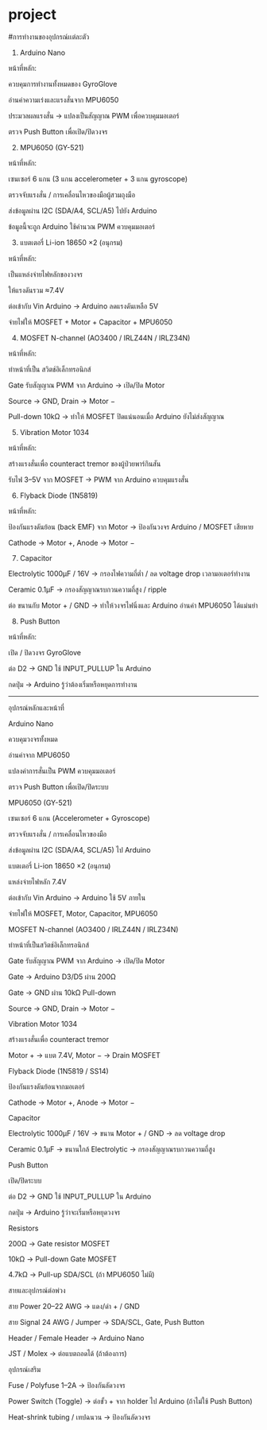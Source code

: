 # project
#การทำงานของอุปกรณ์เเต่ละตัว
1) Arduino Nano

หน้าที่หลัก:

ควบคุมการทำงานทั้งหมดของ GyroGlove

อ่านค่าความเร่งและแรงสั่นจาก MPU6050

ประมวลผลแรงสั่น → แปลงเป็นสัญญาณ PWM เพื่อควบคุมมอเตอร์

ตรวจ Push Button เพื่อเปิด/ปิดวงจร

2) MPU6050 (GY-521)

หน้าที่หลัก:

เซนเซอร์ 6 แกน (3 แกน accelerometer + 3 แกน gyroscope)

ตรวจจับแรงสั่น / การเคลื่อนไหวของมือผู้สวมถุงมือ

ส่งข้อมูลผ่าน I2C (SDA/A4, SCL/A5) ไปยัง Arduino

ข้อมูลนี้จะถูก Arduino ใช้คำนวณ PWM ควบคุมมอเตอร์

3) แบตเตอรี่ Li-ion 18650 ×2 (อนุกรม)

หน้าที่หลัก:

เป็นแหล่งจ่ายไฟหลักของวงจร

ให้แรงดันรวม ≈7.4V

ต่อเข้ากับ Vin Arduino → Arduino ลดแรงดันเหลือ 5V

จ่ายไฟให้ MOSFET + Motor + Capacitor + MPU6050

4) MOSFET N-channel (AO3400 / IRLZ44N / IRLZ34N)

หน้าที่หลัก:

ทำหน้าที่เป็น สวิตช์อิเล็กทรอนิกส์

Gate รับสัญญาณ PWM จาก Arduino → เปิด/ปิด Motor

Source → GND, Drain → Motor −

Pull-down 10kΩ → ทำให้ MOSFET ปิดแน่นอนเมื่อ Arduino ยังไม่ส่งสัญญาณ

5) Vibration Motor 1034

หน้าที่หลัก:

สร้างแรงสั่นเพื่อ counteract tremor ของผู้ป่วยพาร์กินสัน

รับไฟ 3–5V จาก MOSFET → PWM จาก Arduino ควบคุมแรงสั่น

6) Flyback Diode (1N5819)

หน้าที่หลัก:

ป้องกันแรงดันย้อน (back EMF) จาก Motor → ป้องกันวงจร Arduino / MOSFET เสียหาย

Cathode → Motor +, Anode → Motor −

7) Capacitor

Electrolytic 1000µF / 16V → กรองไฟความถี่ต่ำ / ลด voltage drop เวลามอเตอร์ทำงาน

Ceramic 0.1µF → กรองสัญญาณรบกวนความถี่สูง / ripple

ต่อ ขนานกับ Motor + / GND → ทำให้วงจรไฟนิ่งและ Arduino อ่านค่า MPU6050 ได้แม่นยำ

8) Push Button

หน้าที่หลัก:

เปิด / ปิดวงจร GyroGlove

ต่อ D2 → GND ใช้ INPUT_PULLUP ใน Arduino

กดปุ่ม → Arduino รู้ว่าต้องเริ่มหรือหยุดการทำงาน


----------------------------------------------------------------------------------------------------------------------------


อุปกรณ์หลักและหน้าที่

Arduino Nano

ควบคุมวงจรทั้งหมด

อ่านค่าจาก MPU6050

แปลงค่าการสั่นเป็น PWM ควบคุมมอเตอร์

ตรวจ Push Button เพื่อเปิด/ปิดระบบ

MPU6050 (GY-521)

เซนเซอร์ 6 แกน (Accelerometer + Gyroscope)

ตรวจจับแรงสั่น / การเคลื่อนไหวของมือ

ส่งข้อมูลผ่าน I2C (SDA/A4, SCL/A5) ไป Arduino

แบตเตอรี่ Li-ion 18650 ×2 (อนุกรม)

แหล่งจ่ายไฟหลัก 7.4V

ต่อเข้ากับ Vin Arduino → Arduino ใช้ 5V ภายใน

จ่ายไฟให้ MOSFET, Motor, Capacitor, MPU6050

MOSFET N-channel (AO3400 / IRLZ44N / IRLZ34N)

ทำหน้าที่เป็นสวิตช์อิเล็กทรอนิกส์

Gate รับสัญญาณ PWM จาก Arduino → เปิด/ปิด Motor

Gate → Arduino D3/D5 ผ่าน 200Ω

Gate → GND ผ่าน 10kΩ Pull-down

Source → GND, Drain → Motor −

Vibration Motor 1034

สร้างแรงสั่นเพื่อ counteract tremor

Motor + → แบต 7.4V, Motor − → Drain MOSFET

Flyback Diode (1N5819 / SS14)

ป้องกันแรงดันย้อนจากมอเตอร์

Cathode → Motor +, Anode → Motor −

Capacitor

Electrolytic 1000µF / 16V → ขนาน Motor + / GND → ลด voltage drop

Ceramic 0.1µF → ขนานใกล้ Electrolytic → กรองสัญญาณรบกวนความถี่สูง

Push Button

เปิด/ปิดระบบ

ต่อ D2 → GND ใช้ INPUT_PULLUP ใน Arduino

กดปุ่ม → Arduino รู้ว่าจะเริ่มหรือหยุดวงจร

Resistors

200Ω → Gate resistor MOSFET

10kΩ → Pull-down Gate MOSFET

4.7kΩ → Pull-up SDA/SCL (ถ้า MPU6050 ไม่มี)

สายและอุปกรณ์ต่อพ่วง

สาย Power 20–22 AWG → แดง/ดำ + / GND

สาย Signal 24 AWG / Jumper → SDA/SCL, Gate, Push Button

Header / Female Header → Arduino Nano

JST / Molex → ต่อแบตถอดได้ (ถ้าต้องการ)

อุปกรณ์เสริม

Fuse / Polyfuse 1–2A → ป้องกันลัดวงจร

Power Switch (Toggle) → ต่อขั้ว + จาก holder ไป Arduino (ถ้าไม่ใช้ Push Button)

Heat-shrink tubing / เทปฉนวน → ป้องกันลัดวงจร
